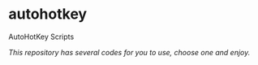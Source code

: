 # autohotkey
AutoHotKey Scripts

*This repository has several codes for you to use, choose one and enjoy.*
